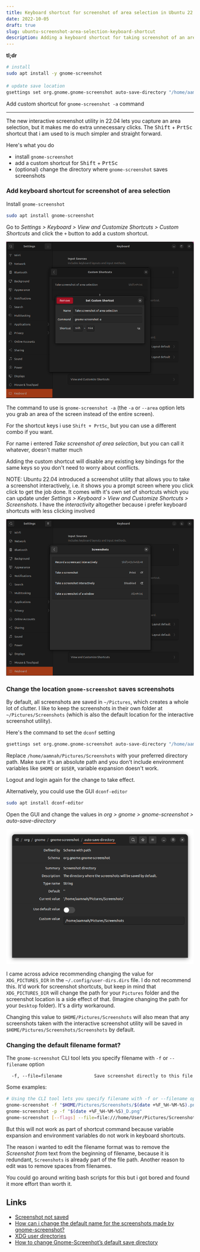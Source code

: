 ```yaml
---
title: Keyboard shortcut for screenshot of area selection in Ubuntu 22.04
date: 2022-10-05
draft: true
slug: ubuntu-screenshot-area-selection-keyboard-shortcut
description: Adding a keyboard shortcut for taking screenshot of an area selection, taking screenshots with gnome-screenshot, and updating the location where screenshots are saved
---
```



**tl;dr**

```bash
# install
sudo apt install -y gnome-screenshot

# update save location
gsettings set org.gnome.gnome-screenshot auto-save-directory "/home/aamnah/Pictures/Screenshots"
```
Add custom shortcut for `gnome-screenshot -a` command

---

The new interactive screenshot utility in 22.04 lets you capture an area selection, but it makes me do extra unnecessary clicks. The <kbd>Shift</kbd> + <kbd>PrtSc</kbd> shortcut that i am used to is much simpler and straight forward.

Here's what you do

- install `gnome-screenshot`
- add a custom shortcut for <kbd>Shift</kbd> + <kbd>PrtSc</kbd>
- (optional) change the directory where `gnome-screenshot` saves screenshots 

### Add keyboard shortcut for screenshot of area selection

Install `gnome-screenshot`

```bash
sudo apt install gnome-screenshot
```

Go to _Settings > Keyboard > View and Customize Shortcuts > Custom Shortcuts_ and click the `+` button to add a custom shortcut.

![screenshot](./images/custom_shortcut_screenshot_area_selection.png)


The command to use is `gnome-screenshot -a` (the `-a` or `--area` option lets you grab an area of the screen instead of the entire screen).

For the shortcut keys i use `Shift + PrtSc`, but you can use a different combo if you want.

For name i entered _Take screenshot of area selection_, but you can call it whatever, doesn't matter much

Adding the custom shortcut will disable any existing key bindings for the same keys so you don't need to worry about conflicts.

NOTE: Ubuntu 22.04 introduced a screenshot utility that allows you to take a screenshot interactively, i.e. it shows you a prompt screen where you click click to get the job done. It comes with it's own set of shortcuts which you can update under _Settings > Keyboard > View and Customize Shortcuts > Screenshots_. I have the _interactivity_ altogether because i prefer keyboard shortcuts with less clicking involved

![screenshot](./images/screenshot_related_keyboard_shorcuts.png)
### Change the location `gnome-screenshot` saves screenshots

By default, all screenshots are saved in `~/Pictures`, which creates a whole lot of clutter. I like to keep the screenshots in their own folder at `~/Pictures/Screenshots` (which is also the default location for the interactive screenshot utility).

Here's the command to set the `dconf` setting

```bash
gsettings set org.gnome.gnome-screenshot auto-save-directory "/home/aamnah/Pictures/Screenshots"
```

Replace `/home/aamnah/Pictures/Screenshots` with your preferred directory path. Make sure it's an absolute path and you don't include environment variables like `$HOME` or `$USER`, variable expansion doesn't work.

Logout and login again for the change to take effect.

Alternatively, you could use the GUI `dconf-editor`

```bash
sudo apt install dconf-editor
```

Open the GUI and change the values in _org > gnome > gnome-screenshot > auto-save-directory_

![screenshot of dconf-editor GUI settings for auto-save-directory](./images/gnome_screenshot_auto_save_directory.png)

I came across advice recommending changing the value for `XDG_PICTURES_DIR` in the `~/.config/user-dirs.dirs` file. I do not recommend this. It'd work for screenshot shortcuts, but keep in mind that `XDG_PICTURES_DIR` will change the path for your `Pictures` folder and the screenshot location is a side effect of that. (Imagine changing the path for your `Desktop` folder). It's a dirty workaround.

Changing this value to `$HOME/Pictures/Screenshots` will also mean that any screenshots taken with the interactive screenshot utility will be saved in `$HOME/Pictures/Screenshots/Screenshots` by default.

### Changing the default filename format?

The `gnome-screenshot` CLI tool lets you specify filename with `-f` or `--filename` option

```
  -f, --file=filename            Save screenshot directly to this file
```

Some examples:

```bash
# Using the CLI tool lets you specify filename with -f or --filename option
gnome-screenshot -f "$HOME/Pictures/Screenshots/$(date +%F_%H-%M-%S).png" $@
gnome-screenshot -p -f "$(date +%F_%H-%M-%S)_D.png"
gnome-screenshot [--flags] --file=file:///home/User/Pictures/Screenshots/$(date +%F_%H-%M-%S).jpg
```

But this will not work as part of shortcut command because variable expansion and environment variables do not work in keyboard shortcuts. 

The reason i wanted to edit the filename format was to remove the _Screenshot from_ text from the beginning of filename, because it is redundant, `Screenshots` is already part of the file path. Another reason to edit was to remove spaces from filenames.

You could go around writing bash scripts for this but i got bored and found it more effort than worth it.

Links
---

- [Screenshot not saved](https://askubuntu.com/a/1413183)
- [How can i change the default name for the screenshots made by gnome-screenshot?](https://askubuntu.com/questions/55204/how-can-i-change-the-default-name-for-the-screenshots-made-by-gnome-screenshot)
- [XDG user directories](https://wiki.archlinux.org/title/XDG_user_directories)
- [How to change Gnome-Screenhot’s default save directory](https://www.faqforge.com/linux/distributions/ubuntu/change-gnome-screenhots-default-save-directory/)